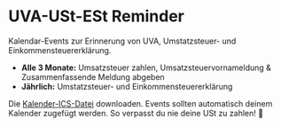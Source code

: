 # UVA-USt-ESt Reminder
Kalendar-Events zur Erinnerung von UVA, Umstatzsteuer- und Einkommensteuererklärung.

* **Alle 3 Monate:** Umsatzsteuer zahlen, Umsatzsteuervornameldung & Zusammenfassende Meldung abgeben
* **Jährlich:** Umstatzsteuer- und Einkommensteuererklärung

Die [Kalender-ICS-Datei](https://raw.githubusercontent.com/hundertelf/ics-reminder/main/events.ics) downloaden. Events sollten automatisch deinem Kalender zugefügt werden. So verpasst du nie deine USt zu zahlen! 🎉
